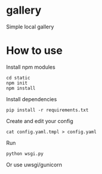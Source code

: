 # gallery
Simple local gallery

# How to use
Install npm modules
```
cd static
npm init
npm install
```
Install dependencies
```
pip install -r requirements.txt
```
Create and edit your config
```
cat config.yaml.tmpl > config.yaml
```
Run
```
python wsgi.py
```
Or use uwsgi/gunicorn